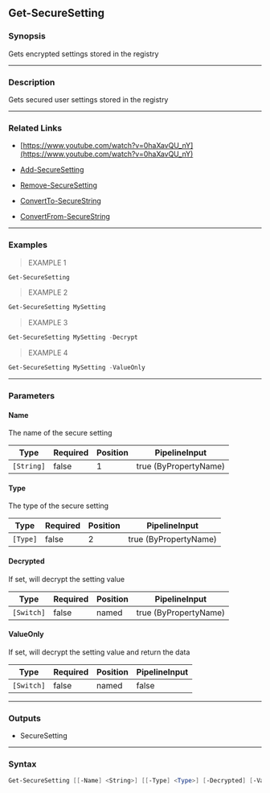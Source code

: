 Get-SecureSetting
-----------------

### Synopsis
Gets encrypted settings stored in the registry

---

### Description

Gets secured user settings stored in the registry

---

### Related Links
* [https://www.youtube.com/watch?v=0haXavQU_nY](https://www.youtube.com/watch?v=0haXavQU_nY)

* [Add-SecureSetting](Add-SecureSetting)

* [Remove-SecureSetting](Remove-SecureSetting)

* [ConvertTo-SecureString](https://learn.microsoft.com/powershell/module/Microsoft.PowerShell.Security/ConvertTo-SecureString)

* [ConvertFrom-SecureString](https://learn.microsoft.com/powershell/module/Microsoft.PowerShell.Security/ConvertFrom-SecureString)

---

### Examples
> EXAMPLE 1

```PowerShell
Get-SecureSetting
```
> EXAMPLE 2

```PowerShell
Get-SecureSetting MySetting
```
> EXAMPLE 3

```PowerShell
Get-SecureSetting MySetting -Decrypt
```
> EXAMPLE 4

```PowerShell
Get-SecureSetting MySetting -ValueOnly
```

---

### Parameters
#### **Name**
The name of the secure setting

|Type      |Required|Position|PipelineInput        |
|----------|--------|--------|---------------------|
|`[String]`|false   |1       |true (ByPropertyName)|

#### **Type**
The type of the secure setting

|Type    |Required|Position|PipelineInput        |
|--------|--------|--------|---------------------|
|`[Type]`|false   |2       |true (ByPropertyName)|

#### **Decrypted**
If set, will decrypt the setting value

|Type      |Required|Position|PipelineInput        |
|----------|--------|--------|---------------------|
|`[Switch]`|false   |named   |true (ByPropertyName)|

#### **ValueOnly**
If set, will decrypt the setting value and return the data

|Type      |Required|Position|PipelineInput|
|----------|--------|--------|-------------|
|`[Switch]`|false   |named   |false        |

---

### Outputs
* SecureSetting

---

### Syntax
```PowerShell
Get-SecureSetting [[-Name] <String>] [[-Type] <Type>] [-Decrypted] [-ValueOnly] [<CommonParameters>]
```
